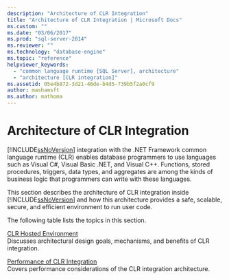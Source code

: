```yaml
---
description: "Architecture of CLR Integration"
title: "Architecture of CLR Integration | Microsoft Docs"
ms.custom: ""
ms.date: "03/06/2017"
ms.prod: "sql-server-2014"
ms.reviewer: ""
ms.technology: "database-engine"
ms.topic: "reference"
helpviewer_keywords: 
  - "common language runtime [SQL Server], architecture"
  - "architecture [CLR integration]"
ms.assetid: 05e4b872-3d21-46de-b4d5-739b5f2a0cf9
author: mashamsft
ms.author: mathoma
---
```

# Architecture of CLR Integration
  [!INCLUDE[ssNoVersion](../../includes/ssnoversion-md.md)] integration with the .NET Framework common language runtime (CLR) enables database programmers to use languages such as Visual C#, Visual Basic .NET, and Visual C++. Functions, stored procedures, triggers, data types, and aggregates are among the kinds of business logic that programmers can write with these languages.  
  
 This section describes the architecture of CLR integration inside [!INCLUDE[ssNoVersion](../../includes/ssnoversion-md.md)] and how this architecture provides a safe, scalable, secure, and efficient environment to run user code.  
  
 The following table lists the topics in this section.  
  
 [CLR Hosted Environment](../../relational-databases/clr-integration/clr-integration-architecture-clr-hosted-environment.md)  
 Discusses architectural design goals, mechanisms, and benefits of CLR integration.  
  
 [Performance of CLR Integration](../../relational-databases/clr-integration/clr-integration-architecture-performance.md)  
 Covers performance considerations of the CLR integration architecture.  
  
  
